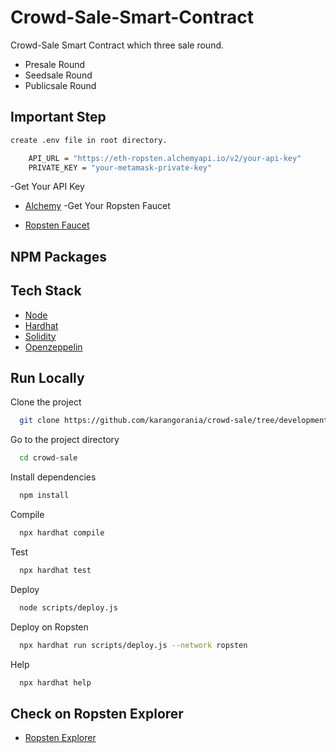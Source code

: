 # Crowd-Sale-Smart-Contract

Crowd-Sale Smart Contract which three sale round.

- Presale Round
- Seedsale Round
- Publicsale Round

## Important Step

```bash
create .env file in root directory.
```

```bash
    API_URL = "https://eth-ropsten.alchemyapi.io/v2/your-api-key"
    PRIVATE_KEY = "your-metamask-private-key"
```

-Get Your API Key

- [Alchemy](https://alchemy.com/?r=36af7883c4699196)
  -Get Your Ropsten Faucet

- [Ropsten Faucet](https://github.com/matiassingers/awesome-readme)

## NPM Packages

## Tech Stack

- [Node](https://nodejs.org/en/)
- [Hardhat](https://hardhat.org/)
- [Solidity](https://docs.soliditylang.org/)
- [Openzeppelin](https://openzeppelin.com/)

## Run Locally

Clone the project

```bash
  git clone https://github.com/karangorania/crowd-sale/tree/development
```

Go to the project directory

```bash
  cd crowd-sale
```

Install dependencies

```bash
  npm install
```

Compile

```bash
  npx hardhat compile
```

Test

```bash
  npx hardhat test
```

Deploy

```bash
  node scripts/deploy.js
```

Deploy on Ropsten

```bash
  npx hardhat run scripts/deploy.js --network ropsten
```

Help

```bash
  npx hardhat help
```

## Check on Ropsten Explorer

- [Ropsten Explorer](https://ropsten.etherscan.io/address/0xE0B2A968Fc566bce543E9da6D3893FfE1170B833)
